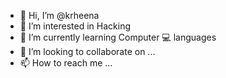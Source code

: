 - 👋 Hi, I’m @krheena
- 👀 I’m interested in Hacking 
- 🌱 I’m currently learning Computer 💻 languages 
- 💞️ I’m looking to collaborate on ...
- 📫 How to reach me ...

<!---
krheena/krheena is a ✨ special ✨ repository because its `README.md` (this file) appears on your GitHub profile.
You can click the Preview link to take a look at your changes.
--->

